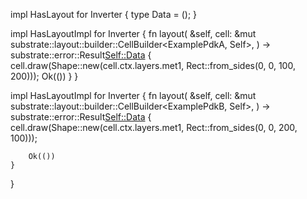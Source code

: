 impl HasLayout for Inverter {
    type Data = ();
}

impl HasLayoutImpl<ExamplePdkA> for Inverter {
    fn layout(
        &self,
        cell: &mut substrate::layout::builder::CellBuilder<ExamplePdkA, Self>,
    ) -> substrate::error::Result<Self::Data> {
        cell.draw(Shape::new(cell.ctx.layers.met1, Rect::from_sides(0, 0, 100, 200)));
        Ok(())
    }
}

impl HasLayoutImpl<ExamplePdkB> for Inverter {
    fn layout(
        &self,
        cell: &mut substrate::layout::builder::CellBuilder<ExamplePdkB, Self>,
    ) -> substrate::error::Result<Self::Data> {
        cell.draw(Shape::new(cell.ctx.layers.met1, Rect::from_sides(0, 0, 200, 100)));

        Ok(())
    }
}

